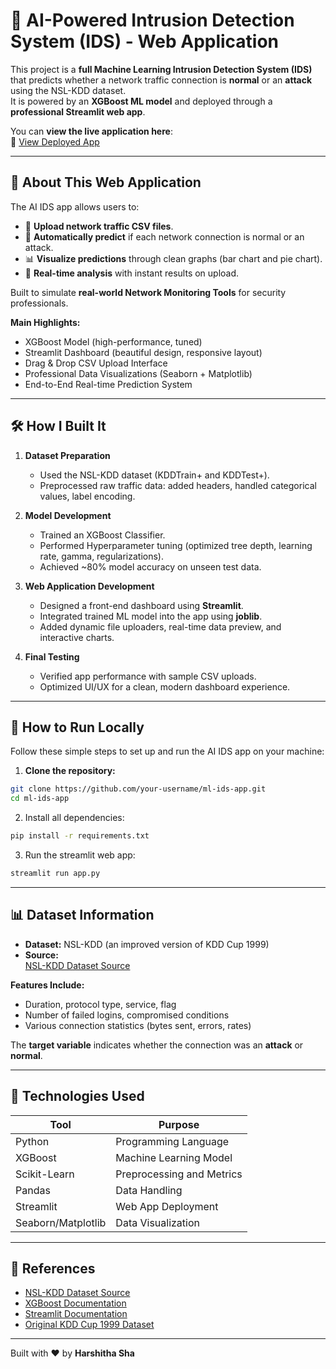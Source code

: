 # 🚨 AI-Powered Intrusion Detection System (IDS) - Web Application

This project is a **full Machine Learning Intrusion Detection System (IDS)** that predicts whether a network traffic connection is **normal** or an **attack** using the NSL-KDD dataset.  
It is powered by an **XGBoost ML model** and deployed through a **professional Streamlit web app**.


You can **view the live application here**:  
🔗 [View Deployed App](https://ml-ids-app.streamlit.app/)  


---

## 🧠 About This Web Application

The AI IDS app allows users to:

- 📂 **Upload network traffic CSV files**.
- 🤖 **Automatically predict** if each network connection is normal or an attack.
- 📊 **Visualize predictions** through clean graphs (bar chart and pie chart).
- 🚀 **Real-time analysis** with instant results on upload.

Built to simulate **real-world Network Monitoring Tools** for security professionals.

**Main Highlights:**
- XGBoost Model (high-performance, tuned)
- Streamlit Dashboard (beautiful design, responsive layout)
- Drag & Drop CSV Upload Interface
- Professional Data Visualizations (Seaborn + Matplotlib)
- End-to-End Real-time Prediction System

---

## 🛠 How I Built It

1. **Dataset Preparation**  
   - Used the NSL-KDD dataset (KDDTrain+ and KDDTest+).
   - Preprocessed raw traffic data: added headers, handled categorical values, label encoding.

2. **Model Development**
   - Trained an XGBoost Classifier.
   - Performed Hyperparameter tuning (optimized tree depth, learning rate, gamma, regularizations).
   - Achieved ~80% model accuracy on unseen test data.

3. **Web Application Development**
   - Designed a front-end dashboard using **Streamlit**.
   - Integrated trained ML model into the app using **joblib**.
   - Added dynamic file uploaders, real-time data preview, and interactive charts.

4. **Final Testing**
   - Verified app performance with sample CSV uploads.
   - Optimized UI/UX for a clean, modern dashboard experience.

---

## 🚀 How to Run Locally

Follow these simple steps to set up and run the AI IDS app on your machine:

1. **Clone the repository:**
```bash
git clone https://github.com/your-username/ml-ids-app.git
cd ml-ids-app
```

2. Install all dependencies:
```bash
pip install -r requirements.txt
```

3. Run the streamlit web app:
 ```bash
streamlit run app.py
```

---

## 📊 Dataset Information

- **Dataset:** NSL-KDD (an improved version of KDD Cup 1999)
- **Source:**  
  [NSL-KDD Dataset Source](https://www.unb.ca/cic/datasets/nsl.html)

**Features Include:**
- Duration, protocol type, service, flag
- Number of failed logins, compromised conditions
- Various connection statistics (bytes sent, errors, rates)

The **target variable** indicates whether the connection was an **attack** or **normal**.

---

## 📌 Technologies Used

| Tool | Purpose |
|------|---------|
| Python | Programming Language |
| XGBoost | Machine Learning Model |
| Scikit-Learn | Preprocessing and Metrics |
| Pandas | Data Handling |
| Streamlit | Web App Deployment |
| Seaborn/Matplotlib | Data Visualization |

---

## 🔗 References

- [NSL-KDD Dataset Source](https://www.unb.ca/cic/datasets/nsl.html)
- [XGBoost Documentation](https://xgboost.readthedocs.io/)
- [Streamlit Documentation](https://docs.streamlit.io/)
- [Original KDD Cup 1999 Dataset](http://kdd.ics.uci.edu/databases/kddcup99/kddcup99.html)

---


Built with ❤️ by **Harshitha Sha** 
